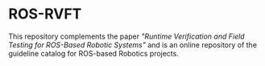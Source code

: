 # ROS-RVFT
This repository complements the paper *"Runtime Verification and Field Testing for ROS-Based Robotic Systems"* and is an online repository of the guideline catalog for ROS-based Robotics projects.
